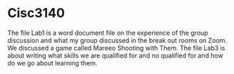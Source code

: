 # Cisc3140
The file Lab1 is a word document file on the experience of the group discussion and what my group discussed in the break out rooms on Zoom. We discussed a game called Mareeo Shooting with Them.
The file Lab3 is about writing what skills we are qualified for and no qualified for and how do we go about learning them.
